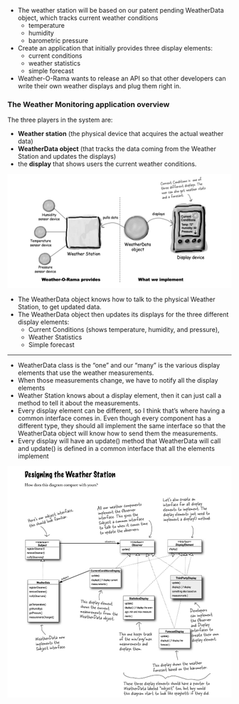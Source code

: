 - The weather station will be based on our patent pending
  WeatherData object, which tracks current weather conditions
  -  temperature
  - humidity
  - barometric pressure
- Create an application that initially provides three
  display elements: 
  - current conditions
  - weather statistics 
  - simple forecast
- Weather-O-Rama wants to release an API so that other developers can
  write their own weather displays and plug them right in.

### The Weather Monitoring application overview
The three players in the system are: 
- **Weather station** (the physical device that
acquires the actual weather data)
- **WeatherData object** (that tracks the data coming
from the Weather Station and updates the displays) 
- the **display** that shows users
the current weather conditions.

![WeatherORama.png](resources/WeatherORama.png)

- The WeatherData object knows how to talk to the physical Weather Station, to get
updated data. 
- The WeatherData object then updates its displays for the three different
display elements: 
  - Current Conditions (shows temperature, humidity, and pressure), 
  - Weather Statistics
  - Simple forecast

------------------------------------------------------------------------------------------------------------

- WeatherData class is the “one” and our “many” is the various display elements that use the weather
measurements.
- When those measurements change, we have to notify all the display elements
- Weather Station knows about a display element, then it can
  just call a method to tell it about the measurements.
- Every display element can be different, so I think that’s
  where having a common interface comes in. Even though every component has a
  different type, they should all implement the same interface so that the WeatherData
  object will know how to send them the measurements.
- Every display will have an update() method that WeatherData will call and 
update() is defined in a common interface that all the elements implement

![Designing the Weather Station.png](resources/Designing%20the%20Weather%20Station.png)